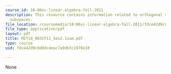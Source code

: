 ```yaml
---
course_id: 18-06sc-linear-algebra-fall-2011
description: This resource contains information related to orthogonal vectors and
  subspaces.
file_location: /coursemedia/18-06sc-linear-algebra-fall-2011/fdce42d9c8d8dc4eac7a9db3c1978e18_MIT18_06SCF11_Ses2.1sum.pdf
file_type: application/pdf
layout: pdf
title: MIT18_06SCF11_Ses2.1sum.pdf
type: course
uid: fdce42d9c8d8dc4eac7a9db3c1978e18

---
```

None